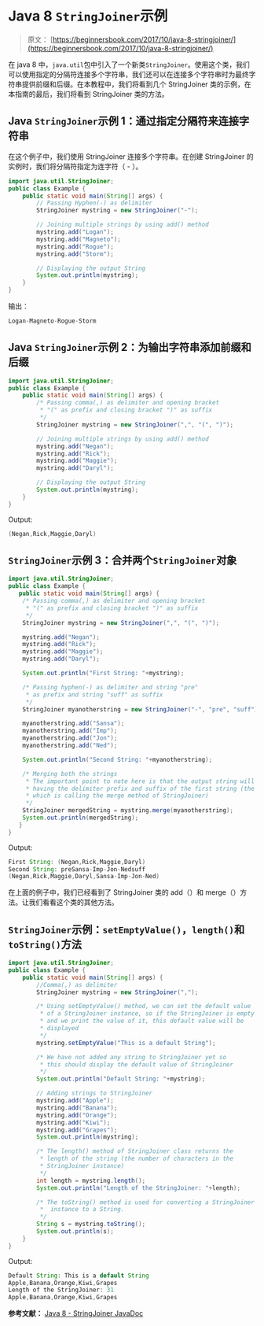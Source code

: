 # Java 8 `StringJoiner`示例

> 原文： [https://beginnersbook.com/2017/10/java-8-stringjoiner/](https://beginnersbook.com/2017/10/java-8-stringjoiner/)

在 java 8 中，`java.util`包中引入了一个新类`StringJoiner`。使用这个类，我们可以使用指定的分隔符连接多个字符串，我们还可以在连接多个字符串时为最终字符串提供前缀和后缀。在本教程中，我们将看到几个 StringJoiner 类的示例，在本指南的最后，我们将看到 StringJoiner 类的方法。

## Java `StringJoiner`示例 1：通过指定分隔符来连接字符串

在这个例子中，我们使用 StringJoiner 连接多个字符串。在创建 StringJoiner 的实例时，我们将分隔符指定为连字符（ - ）。

```java
import java.util.StringJoiner;  
public class Example {  
    public static void main(String[] args) {  
    	// Passing Hyphen(-) as delimiter
        StringJoiner mystring = new StringJoiner("-");    

        // Joining multiple strings by using add() method  
        mystring.add("Logan");  
        mystring.add("Magneto");  
        mystring.add("Rogue");  
        mystring.add("Storm");  

        // Displaying the output String
        System.out.println(mystring);  
    }  
}
```

输出：

```java
Logan-Magneto-Rogue-Storm
```

## Java `StringJoiner`示例 2：为输出字符串添加前缀和后缀

```java
import java.util.StringJoiner;  
public class Example {  
    public static void main(String[] args) {  
    	/* Passing comma(,) as delimiter and opening bracket
    	 * "(" as prefix and closing bracket ")" as suffix
    	 */
        StringJoiner mystring = new StringJoiner(",", "(", ")");    

        // Joining multiple strings by using add() method  
        mystring.add("Negan");  
        mystring.add("Rick");  
        mystring.add("Maggie");  
        mystring.add("Daryl");  

        // Displaying the output String
        System.out.println(mystring);  
    }  
}
```

Output:

```java
(Negan,Rick,Maggie,Daryl)
```

## `StringJoiner`示例 3：合并两个`StringJoiner`对象

```java
import java.util.StringJoiner;  
public class Example {  
   public static void main(String[] args) {  
	/* Passing comma(,) as delimiter and opening bracket
	 * "(" as prefix and closing bracket ")" as suffix
	 */
	StringJoiner mystring = new StringJoiner(",", "(", ")");    

	mystring.add("Negan");  
	mystring.add("Rick");  
	mystring.add("Maggie");  
	mystring.add("Daryl");  

	System.out.println("First String: "+mystring);

	/* Passing hyphen(-) as delimiter and string "pre"
	 * as prefix and string "suff" as suffix
	 */
	StringJoiner myanotherstring = new StringJoiner("-", "pre", "suff");    

	myanotherstring.add("Sansa");  
	myanotherstring.add("Imp");  
	myanotherstring.add("Jon");  
	myanotherstring.add("Ned"); 

	System.out.println("Second String: "+myanotherstring);

	/* Merging both the strings  
	 * The important point to note here is that the output string will be 
	 * having the delimiter prefix and suffix of the first string (the string
	 * which is calling the merge method of StringJoiner)
	 */
	StringJoiner mergedString = mystring.merge(myanotherstring);   
	System.out.println(mergedString);  
   }  
}
```

Output:

```java
First String: (Negan,Rick,Maggie,Daryl)
Second String: preSansa-Imp-Jon-Nedsuff
(Negan,Rick,Maggie,Daryl,Sansa-Imp-Jon-Ned)
```

在上面的例子中，我们已经看到了 StringJoiner 类的 add（）和 merge（）方法。让我们看看这个类的其他方法。

## `StringJoiner`示例：`setEmptyValue()`，`length()`和`toString()`方法

```java
import java.util.StringJoiner;  
public class Example {  
    public static void main(String[] args) {  
    	//Comma(,) as delimiter
        StringJoiner mystring = new StringJoiner(",");   

        /* Using setEmptyValue() method, we can set the default value
         * of a StringJoiner instance, so if the StringJoiner is empty
         * and we print the value of it, this default value will be
         * displayed
         */
        mystring.setEmptyValue("This is a default String");  

        /* We have not added any string to StringJoiner yet so
         * this should display the default value of StringJoiner
         */
        System.out.println("Default String: "+mystring);  

        // Adding strings to StringJoiner  
        mystring.add("Apple");  
        mystring.add("Banana"); 
        mystring.add("Orange");
        mystring.add("Kiwi");
        mystring.add("Grapes");
        System.out.println(mystring);  

        /* The length() method of StringJoiner class returns the 
         * length of the string (the number of characters in the 
         * StringJoiner instance)
         */
        int length = mystring.length();  
        System.out.println("Length of the StringJoiner: "+length);  

        /* The toString() method is used for converting a StringJoiner
         *  instance to a String. 
         */
        String s = mystring.toString();  
        System.out.println(s);   
    }  
}
```

Output:

```java
Default String: This is a default String
Apple,Banana,Orange,Kiwi,Grapes
Length of the StringJoiner: 31
Apple,Banana,Orange,Kiwi,Grapes

```

**参考文献：**
[Java 8 - StringJoiner JavaDoc](https://docs.oracle.com/javase/8/docs/api/java/util/StringJoiner.html)